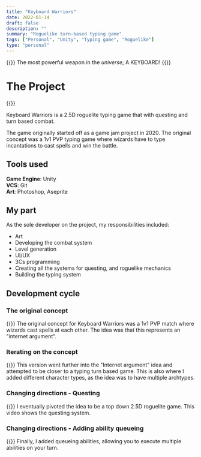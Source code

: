 ```yaml
---
title: "Keyboard Warriors"
date: 2022-01-14
draft: false
description: ""
summary: "Roguelike turn-based typing game" 
tags: ["Personal", "Unity", "Typing game", "Roguelike"]
type: "personal"
---
```

{{<lead>}} The most powerful weapon in the *universe*; A KEYBOARD! {{</lead>}}

# The Project
{{<youtubeLite id="S0hpepWO5mk" label="Keyboard Warrior demo">}}

Keyboard Warriors is a 2.5D roguelite typing game that with questing and turn based combat.

The game originally started off as a game jam project in 2020. The original concept was a 1v1 PVP typing game where wizards have to type incantations to cast spells and win the battle. 

## Tools used  

**Game Engine**: Unity  
**VCS**: Git  
**Art**: Photoshop, Aseprite

## My part 

As the sole developer on the project, my responsibilities included:
- Art
- Developing the combat system
- Level generation
- UI/UX
- 3Cs programming
- Creating all the systems for questing, and roguelike mechanics
- Building the typing system 


## Development cycle

### The original concept

{{<youtubeLite id="mAHjG70WGqI" label="Initial concept">}}
The original concept for Keyboard Warriors was a 1v1 PVP match where wizards cast spells at each other. The idea was that this represents an "internet argument".

### Iterating on the concept

{{<youtubeLite id="Y6Sw-wYLf38" label="Adding turn based combat">}}
This version went further into the "Internet argument" idea and attempted to be closer to a typing turn based game. This is also where I added different character types, as the idea was to have multiple archtypes. 

### Changing directions - Questing
{{<youtubeLite id="cL_zfX2u6xc" label="Questing">}}
I eventually pivoted the idea to be a top down 2.5D roguelite game. This video shows the questing system. 

### Changing directions - Adding ability queueing
{{<youtubeLite id="FCl1JxtHQe8" label="Questing">}}
Finally, I added queueing abilities, allowing you to execute multiple abilities on your turn.

